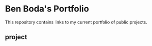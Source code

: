# Ben Boda's Portfolio
This repository contains links to my current portfolio of public projects.

## project

